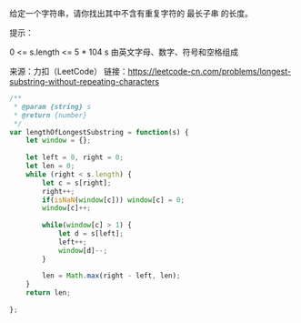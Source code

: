 给定一个字符串，请你找出其中不含有重复字符的 最长子串 的长度。


提示：

0 <= s.length <= 5 * 104
s 由英文字母、数字、符号和空格组成

来源：力扣（LeetCode）
链接：https://leetcode-cn.com/problems/longest-substring-without-repeating-characters

```javascript
/**
 * @param {string} s
 * @return {number}
 */
var lengthOfLongestSubstring = function(s) {
    let window = {};
    
    let left = 0, right = 0;
    let len = 0;
    while (right < s.length) {
        let c = s[right];
        right++;
        if(isNaN(window[c])) window[c] = 0;
        window[c]++;
        
        while(window[c] > 1) {
            let d = s[left];
            left++;
            window[d]--;
        }
        
        len = Math.max(right - left, len);
    }
    return len;
    
};
```


